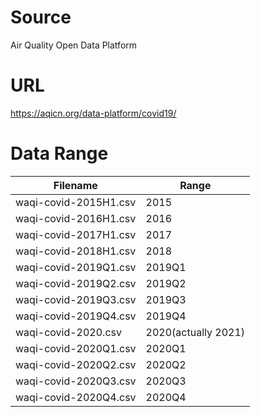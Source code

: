 # Source
Air Quality Open Data Platform

# URL
https://aqicn.org/data-platform/covid19/

# Data Range
| Filename | Range |
| ----------- | ----------- |
| waqi-covid-2015H1.csv | 2015 |
| waqi-covid-2016H1.csv | 2016 |
| waqi-covid-2017H1.csv | 2017 |
| waqi-covid-2018H1.csv | 2018 |
| waqi-covid-2019Q1.csv | 2019Q1 |
| waqi-covid-2019Q2.csv | 2019Q2 |
| waqi-covid-2019Q3.csv | 2019Q3 |
| waqi-covid-2019Q4.csv | 2019Q4 |
| waqi-covid-2020.csv | 2020(actually 2021) |
| waqi-covid-2020Q1.csv | 2020Q1 |
| waqi-covid-2020Q2.csv | 2020Q2 |
| waqi-covid-2020Q3.csv | 2020Q3 |
| waqi-covid-2020Q4.csv | 2020Q4 |
